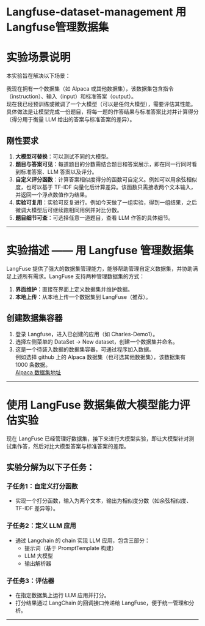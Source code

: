 # Langfuse-dataset-management 用Langfuse管理数据集


# 实验场景说明

本实验旨在解决以下场景：

我现在拥有一个数据集（如 Alpaca 或其他数据集），该数据集包含指令（instruction）、输入（input）和标准答案（output）。  
现在我已经预训练或微调了一个大模型（可以是任何大模型），需要评估其性能。具体做法是让模型完成一份题目，将每一题的作答结果与标准答案比对并计算得分（得分用于衡量 LLM 给出的答案与标准答案的差异）。

## 刚性要求

1. **大模型可替换**：可以测试不同的大模型。
2. **题目与答案可见**：每道题目的分数需结合题目和答案展示，即在同一行同时看到标准答案、LLM 答案以及评分。
3. **自定义评分函数**：计算答案相似度得分的函数可自定义。例如可以用余弦相似度，也可以基于 TF-IDF 向量化后计算差异。该函数只需接收两个文本输入，并返回一个浮点数值作为结果。
4. **实验可复用**：实验可反复进行。例如今天做了一组实验，得到一组结果，之后微调大模型后可继续跑相同用例并对比分数。
5. **题目细节可查**：可选择任意一道题目，查看 LLM 作答的具体细节。

---

# 实验描述 —— 用 Langfuse 管理数据集

LangFuse 提供了强大的数据集管理能力，能够帮助管理自定义数据集，并协助满足上述所有需求。LangFuse 支持两种管理数据集的方式：

1. **界面维护**：直接在界面上定义数据集并维护数据。
2. **本地上传**：从本地上传一个数据集到 LangFuse（推荐）。

## 创建数据集容器

1. 登录 Langfuse，进入已创建的应用（如 Charles-Demo1）。
2. 选择左侧菜单的 DataSet -> New dataset，创建一个数据集并命名。
3. 这是一个待装入数据的数据集容器，可通过程序加入数据。  
   例如选择 github 上的 Alpaca 数据集（也可选其他数据集），该数据集有 1000 条数据。  
   [Alpaca 数据集地址](https://github.com/hiyouga/LLaMA-Factory/blob/main/data/alpaca_zh_demo.json)

---

# 使用 LangFuse 数据集做大模型能力评估实验

现在 LangFuse 已经管理好数据集，接下来进行大模型实验，即让大模型针对测试集作答，然后对比大模型答案与标准答案的差距。

## 实验分解为以下子任务：

### 子任务1：自定义打分函数

- 实现一个打分函数，输入为两个文本，输出为相似度分数（如余弦相似度、TF-IDF 差异等）。

### 子任务2：定义 LLM 应用

- 通过 Langchain 的 chain 实现 LLM 应用，包含三部分：
  - 提示词（基于 PromptTemplate 构建）
  - LLM 大模型
  - 输出解析器

### 子任务3：评估器

- 在指定数据集上运行 LLM 应用并打分。
- 打分结果通过 LangChain 的回调接口传递给 LangFuse，便于统一管理和分析。

---
